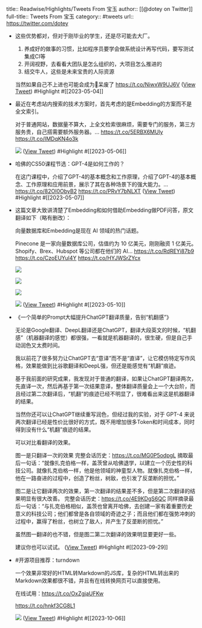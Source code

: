 title:: Readwise/Highlights/Tweets From 宝玉
author:: [[@dotey on Twitter]]
full-title:: Tweets From 宝玉
category:: #tweets
url:: https://twitter.com/dotey

- 这些优势都对，但对于刚毕业的学生，还是尽可能去大厂。
  1. 养成好的做事的习惯，比如程序员要学会做系统设计再写代码，要写测试集成CI等
  2. 开阔视野，去看看大团队是怎么组织的，大项目怎么推进的
  3. 结交牛人，这些是未来宝贵的人际资源
  
  当然如果自己不上进也可能会成为🔩呆废了 https://t.co/NiwxW9UJ6V ([View Tweet](https://twitter.com/dotey/status/1642923593293070336)) #Highlight #[[2023-05-04]]
- 最近在考虑站内搜索的技术方案时，首先考虑的是Embedding的方案而不是全文索引。
  
  对于普通网站，数据量不算大，上全文检索很麻烦，需要专门的服务，第三方服务贵，自己搭需要额外服务器。… https://t.co/5ERBX6MUly https://t.co/IMDqKN4o3k
  
  ![](https://pbs.twimg.com/media/FvYcdRbWYAAccpt.png) ([View Tweet](https://twitter.com/dotey/status/1654541499722260482)) #Highlight #[[2023-05-06]]
- 哈佛的CS50课程节选：GPT-4是如何工作的？
  
  在这门课程中，介绍了GPT-4的基本概念和工作原理，介绍了GPT-4的基本概念、工作原理和应用前景，展示了其在各种场景下的强大能力。… https://t.co/82OI0ObyB2 https://t.co/PRvY7bNLXT ([View Tweet](https://twitter.com/dotey/status/1655081670234501120)) #Highlight #[[2023-05-07]]
- 这篇文章大致讲清楚了Embedding和如何借助Embedding做PDF问答，原文翻译如下（略有删改）：
  
  向量数据库和Embedding是现在 AI 领域的热门话题。
  
  Pinecone 是一家向量数据库公司，估值约为 10 亿美元，刚刚融资 1 亿美元。Shopify、Brex、Hubspot 等公司都在他们的 AI… https://t.co/RdREYi87b9 https://t.co/CzoEUYul4Y https://t.co/HYJWSrZYcx
  
  ![](https://pbs.twimg.com/media/Fvp0qCIX0AEMTXI.jpg)
  
  ![](https://pbs.twimg.com/media/Fvp0qCEXgAA6bnU.jpg)
  
  ![](https://pbs.twimg.com/media/Fvp0qCDWAAYFDU3.png)
  
  ![](https://pbs.twimg.com/media/Fvp0qCFWAAEyNWO.jpg) ([View Tweet](https://twitter.com/dotey/status/1655764420675399681)) #Highlight #[[2023-05-10]]
- 《一个简单的Prompt大幅提升ChatGPT翻译质量，告别“机翻感”》
  
  无论是Google翻译、DeepL翻译还是ChatGPT，翻译大段英文的时候，“机翻感”（机器翻译的感觉）都很强，一看就是机器翻译的，很生硬，但是自己手动润色又太费时间。
  
  我以前花了很多努力让ChatGPT去“意译”而不是“直译”，让它模仿特定写作风格，效果能做到比谷歌翻译和DeepL强，但还是能感觉有“机翻”痕迹。
  
  基于我前面的研究成果，我发现对于普通的翻译，如果让ChatGPT翻译两次，先直译一次，然后再基于第一次结果意译，整体翻译质量会上一个大台阶，而且经过第二次翻译后，“机翻”的痕迹已经不明显了，很难看出来这是机器翻译的结果。
  
  当然你还可以让ChatGPT继续重写润色，但经过我的实验，对于 GPT-4 来说两次翻译已经是性价比很好的方式，既不用增加很多Token和时间成本，同时得到没有什么“机翻”痕迹的结果。
  
  可以对比看翻译的效果。
  
  图一是只翻译一次的效果
  完整会话历史：https://t.co/MG0P5odpgL
  摘取最后一句话：“就像扎克伯格一样，盖茨曾从哈佛退学，以建立一个历史性的科技公司。就像扎克伯格一样，他是他领域的神童型人物。就像扎克伯格一样，他在一路奋进的过程中，创造了粉丝，树敌，也引发了反垄断的担忧。”
  
  图二是让它翻译两次的效果，第一次翻译的结果差不多，但是第二次翻译的结果明显有很大改善。
  完整会话历史：https://t.co/4E9KDgS6QC
  同样摘录最后一句话：“与扎克伯格相似，盖茨也曾离开哈佛，去创建一家有着重要历史意义的科技公司；他们都曾是各自领域的奇迹之子；而且他们都在强势冲刺的过程中，赢得了粉丝，也树立了敌人，并产生了反垄断的担忧。”
  
  虽然图一翻译的也不错，但是图二第二次翻译的效果明显要更好一些。
  
  建议你也可以试试。 ([View Tweet](https://twitter.com/dotey/status/1707478347553395105)) #Highlight #[[2023-09-29]]
- #开源项目推荐：turndown
  
  一个效果非常好的HTML转Markdown的JS库，复杂的HTML转出来的Markdown效果都很不错，并且有在线转换网页可以直接使用。
  
  在线试用：https://t.co/OxZgjaUFKw
  
  https://t.co/hnkf3CG8L1 
  
  ![](https://pbs.twimg.com/media/F7u4by0WkAAiIRE.jpg) ([View Tweet](https://twitter.com/dotey/status/1710163537300005351)) #Highlight #[[2023-10-06]]